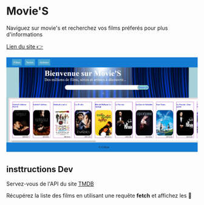 # Movie'S
Naviguez sur movie's et recherchez vos films préferés pour plus d'informations

[Lien du site 👉](https://celine-movies-tmbd.netlify.app/)

![capture page accueil](pictures/home.jpg)
## insttructions Dev
Servez-vous de l'API du site [TMDB](https://www.themoviedb.org/documentation/api)

Récupérez la liste des films en utilisant une requête **fetch** et affichez les :muscle: